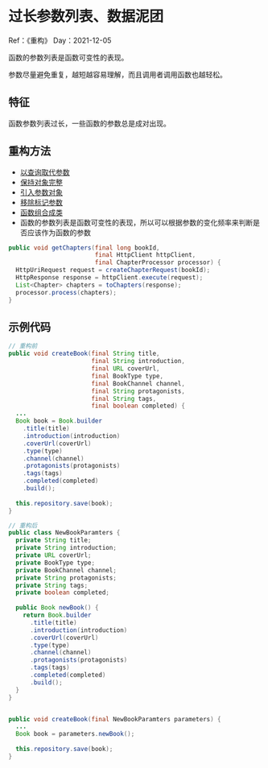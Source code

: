 # 过长参数列表、数据泥团

Ref：《重构》
Day：2021-12-05

函数的参数列表是函数可变性的表现。

参数尽量避免重复，越短越容易理解，而且调用者调用函数也越轻松。

## 特征

函数参数列表过长，一些函数的参数总是成对出现。

## 重构方法

- [以查询取代参数](../重构方法/以查询取代参数.md)
- [保持对象完整](../重构方法/保持对象完整.md)
- [引入参数对象](../重构方法/引入参数对象.md)
- [移除标记参数](../重构方法/移除标记参数.md)
- [函数组合成类](../重构方法/函数组合成类.md)
- 函数的参数列表是函数可变性的表现，所以可以根据参数的变化频率来判断是否应该作为函数的参数

```java
public void getChapters(final long bookId, 
                        final HttpClient httpClient,
                        final ChapterProcessor processor) {
  HttpUriRequest request = createChapterRequest(bookId);
  HttpResponse response = httpClient.execute(request);
  List<Chapter> chapters = toChapters(response);
  processor.process(chapters);
}
```

## 示例代码
```java
// 重构前
public void createBook(final String title, 
                       final String introduction,
                       final URL coverUrl,
                       final BookType type,
                       final BookChannel channel,
                       final String protagonists,
                       final String tags,
                       final boolean completed) {
  ...
  Book book = Book.builder
    .title(title) 
    .introduction(introduction)
    .coverUrl(coverUrl)
    .type(type)
    .channel(channel)
    .protagonists(protagonists)
    .tags(tags)
    .completed(completed)
    .build();
    
  this.repository.save(book);
}

// 重构后
public class NewBookParamters {
  private String title;
  private String introduction;
  private URL coverUrl;
  private BookType type;
  private BookChannel channel;
  private String protagonists;
  private String tags;
  private boolean completed;
  
  public Book newBook() {
    return Book.builder
      .title(title) 
      .introduction(introduction)
      .coverUrl(coverUrl)
      .type(type)
      .channel(channel)
      .protagonists(protagonists)
      .tags(tags)
      .completed(completed)
      .build();
  }
}


public void createBook(final NewBookParamters parameters) {
  ...
  Book book = parameters.newBook();
    
  this.repository.save(book);
}
```